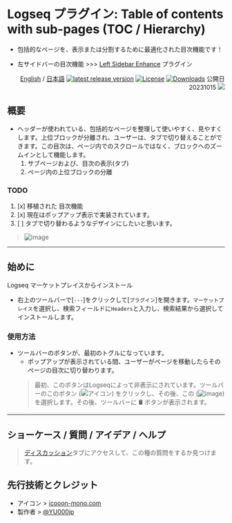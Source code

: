 # Logseq プラグイン: Table of contents with sub-pages (TOC / Hierarchy)

- 包括的なページを、表示または分割するために最適化された目次機能です！

- 左サイドバーの目次機能 >>> [Left Sidebar Enhance](https://github.com/YU000jp/logseq-plugin-left-sidebar-enhance) プラグイン

<div align="right">
 
[English](https://github.com/YU000jp/logseq-plugin-toc-with-sub-pages) / [日本語](https://github.com/YU000jp/logseq-plugin-toc-with-sub-pages/blob/main/readme.ja.md) [![latest release version](https://img.shields.io/github/v/release/YU000jp/logseq-plugin-toc-with-sub-pages)](https://github.com/YU000jp/logseq-plugin-toc-with-sub-pages/releases) [![License](https://img.shields.io/github/license/YU000jp/logseq-plugin-toc-with-sub-pages?color=blue)](https://github.com/YU000jp/logseq-plugin-toc-with-sub-pages/LICENSE) [![Downloads](https://img.shields.io/github/downloads/YU000jp/logseq-plugin-toc-with-sub-pages/total.svg)](https://github.com/YU000jp/logseq-plugin-toc-with-sub-pages/releases)
 公開日 20231015 <a href="https://www.buymeacoffee.com/yu000japan"><img src="https://img.buymeacoffee.com/button-api/?text=Buy me a pizza&emoji=🍕&slug=yu000japan&button_colour=FFDD00&font_colour=000000&font_family=Poppins&outline_colour=000000&coffee_colour=ffffff" /></a>
 </div>

## 概要

- ヘッダーが使われている、包括的なページを整理して使いやすく、見やすくします。上位ブロックが分離され、ユーザーは、タブで切り替えることができます。この目次は、ページ内でのスクロールではなく、ブロックへのズームインとして機能します。
  1. サブページおよび、目次の表示(タブ)
  2. ページ内の上位ブロックの分離

### TODO

1. [x] 移植された 目次機能
1. [x] 現在はポップアップ表示で実装されています。
1. [ ] タブで切り替わるようなデザインにしたいと思います。

  > ![image](https://github.com/user-attachments/assets/7a036c1b-d088-4894-983e-ec8caaab88a6)

---

## 始めに

Logseq マーケットプレイスからインストール
  - 右上のツールバーで[`---`]をクリックして[`プラグイン`]を開きます。`マーケットプレイス`を選択し、検索フィールドに`Headers`と入力し、検索結果から選択してインストールします。

### 使用方法


- ツールバーのボタンが、最初のトグルになっています。
   - ポップアップが表示されている間、ユーザーがページを移動したらそのページの目次に切り替わります。
   > 最初、このボタンはLogseqによって非表示にされています。ツールバーのこのボタン (![アイコン](https://github.com/YU000jp/logseq-plugin-bullet-point-custom-icon/assets/111847207/136f9d0f-9dcf-4942-9821-c9f692fcfc2f)) をクリックし、その後、この (![image](https://github.com/user-attachments/assets/1121f7af-b4f6-4bec-bfd3-1f3d2b97745e)) を選択します。その後、ツールバーに 🛢️ ボタンが表示されます。

---

## ショーケース / 質問 / アイデア / ヘルプ

> [ディスカッション](https://github.com/YU000jp/logseq-plugin-toc-with-sub-pages/discussions)タブにアクセスして、この種の質問をするか見つけます。

## 先行技術とクレジット

- アイコン > [icooon-mono.com](https://icooon-mono.com/10933-%e3%83%89%e3%83%a9%e3%83%a0%e7%bc%b6%e3%81%ae%e3%82%a2%e3%82%a4%e3%82%b3%e3%83%b32/)
- 製作者 > [@YU000jp](https://github.com/YU000jp)
